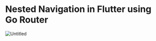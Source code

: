 # Nested Navigation in Flutter using Go Router
![Untitled](https://github.com/AmirBayat0/GoRouter-Nested-Navigation/assets/91388754/ccf49356-c630-47e3-9dfd-4033e9b213bd)
